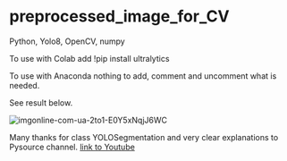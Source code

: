 # preprocessed_image_for_CV
Python, Yolo8, OpenCV, numpy

To use with Colab add !pip install ultralytics

To use with Anaconda nothing to add, comment and uncomment what is needed.

See result below.

![imgonline-com-ua-2to1-E0Y5xNqjJ6WC](https://github.com/JuliaBars/preprocessed_image_for_CV/assets/107411145/ce469281-ca52-490f-b171-cb55a1454bd4)

Many thanks for class YOLOSegmentation and very clear explanations to Pysource channel.
[link to Youtube](https://www.youtube.com/watch?v=cHOOnb_o8ug)
